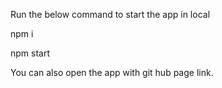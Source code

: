 Run the below command to start the app in local

npm i

npm start

You can also open the app with git hub page link.
